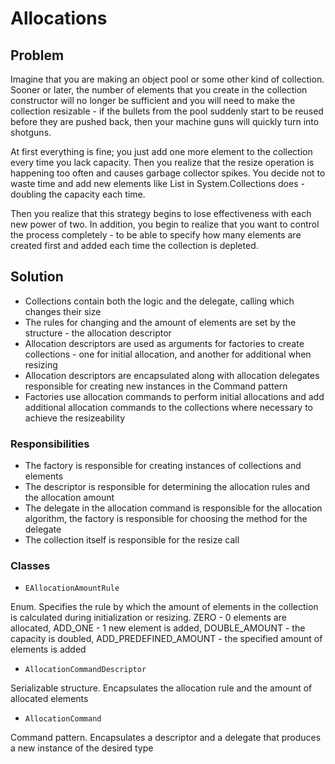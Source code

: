 # Allocations

## Problem 

Imagine that you are making an object pool or some other kind of collection. Sooner or later, the number of elements that you create in the collection constructor will no longer be sufficient and you will need to make the collection resizable - if the bullets from the pool suddenly start to be reused before they are pushed back, then your machine guns will quickly turn into shotguns. 

At first everything is fine; you just add one more element to the collection every time you lack capacity. Then you realize that the resize operation is happening too often and causes garbage collector spikes. You decide not to waste time and add new elements like List in System.Collections does - doubling the capacity each time. 

Then you realize that this strategy begins to lose effectiveness with each new power of two. In addition, you begin to realize that you want to control the process completely - to be able to specify how many elements are created first and added each time the collection is depleted. 

## Solution 

* Collections contain both the logic and the delegate, calling which changes their size 
* The rules for changing and the amount of elements are set by the structure - the allocation descriptor 
* Allocation descriptors are used as arguments for factories to create collections - one for initial allocation, and another for additional when resizing 
* Allocation descriptors are encapsulated along with allocation delegates responsible for creating new instances in the Command pattern 
* Factories use allocation commands to perform initial allocations and add additional allocation commands to the collections where necessary to achieve the resizeability 

### Responsibilities 

* The factory is responsible for creating instances of collections and elements 
* The descriptor is responsible for determining the allocation rules and the allocation amount 
* The delegate in the allocation command is responsible for the allocation algorithm, the factory is responsible for choosing the method for the delegate 
* The collection itself is responsible for the resize call 

### Classes 

* `EAllocationAmountRule` 

Enum. Specifies the rule by which the amount of elements in the collection is calculated during initialization or resizing. ZERO - 0 elements are allocated, ADD_ONE - 1 new element is added, DOUBLE_AMOUNT - the capacity is doubled, ADD_PREDEFINED_AMOUNT - the specified amount of elements is added 

* `AllocationCommandDescriptor` 

Serializable structure. Encapsulates the allocation rule and the amount of allocated elements 

* `AllocationCommand` 

Command pattern. Encapsulates a descriptor and a delegate that produces a new instance of the desired type 